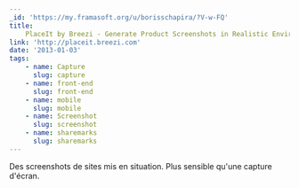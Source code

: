 ```yaml
---
_id: 'https://my.framasoft.org/u/borisschapira/?V-w-FQ'
title:
    PlaceIt by Breezi - Generate Product Screenshots in Realistic Environments
link: 'http://placeit.breezi.com'
date: '2013-01-03'
tags:
    - name: Capture
      slug: capture
    - name: front-end
      slug: front-end
    - name: mobile
      slug: mobile
    - name: Screenshot
      slug: screenshot
    - name: sharemarks
      slug: sharemarks
---
```


<div class="markdown"><p>Des screenshots de sites mis en situation. Plus sensible qu'une capture d'écran.
</p></div>
